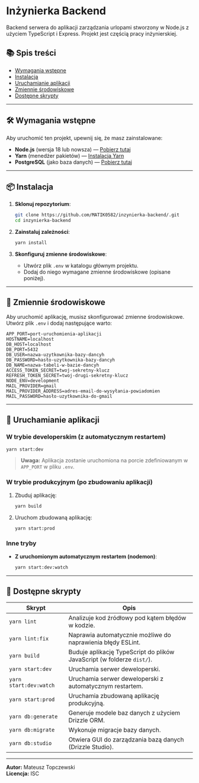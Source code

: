 
# Inżynierka Backend

Backend serwera do aplikacji zarządzania urlopami stworzony w Node.js z użyciem TypeScript i Express. Projekt jest częścią pracy inżynierskiej.

## 📚 **Spis treści**
- [Wymagania wstępne](#wymagania-wstępne)
- [Instalacja](#instalacja)
- [Uruchamianie aplikacji](#uruchamianie-aplikacji)
- [Zmiennie środowiskowe](#zmiennie-środowiskowe)
- [Dostępne skrypty](#dostępne-skrypty)

---

## 🛠️ **Wymagania wstępne**
Aby uruchomić ten projekt, upewnij się, że masz zainstalowane:
- **Node.js** (wersja 18 lub nowsza) — [Pobierz tutaj](https://nodejs.org/en/download/prebuilt-installer)
- **Yarn** (menedżer pakietów) — [Instalacja Yarn](https://classic.yarnpkg.com/lang/en/docs/install/#windows-stable)
- **PostgreSQL** (jako baza danych) — [Pobierz tutaj](https://www.postgresql.org/download/)

---

## 📦 **Instalacja**
1. **Sklonuj repozytorium**:
   ```bash
   git clone https://github.com/MATIK0582/inzynierka-backend/.git
   cd inzynierka-backend
   ```

2. **Zainstaluj zależności**:
   ```bash
   yarn install
   ```

3. **Skonfiguruj zmienne środowiskowe**:
   - Utwórz plik `.env` w katalogu głównym projektu.
   - Dodaj do niego wymagane zmienne środowiskowe (opisane poniżej).

---

## 🔐 **Zmiennie środowiskowe**

Aby uruchomić aplikację, musisz skonfigurować zmienne środowiskowe. Utwórz plik `.env` i dodaj następujące warto:

```
APP_PORT=port-uruchomienia-aplikacji
HOSTNAME=localhost
DB_HOST=localhost
DB_PORT=5432
DB_USER=nazwa-uzytkownika-bazy-dancyh
DB_PASSWORD=hasło-uzytkownika-bazy-dancyh
DB_NAME=nazwa-tabeli-w-bazie-dancyh
ACCESS_TOKEN_SECRET=twoj-sekretny-klucz
REFRESH_TOKEN_SECRET=twoj-drugi-sekretny-klucz
NODE_ENV=development
MAIL_PROVIDER=gmail
MAIL_PROVIDER_ADDRESS=adres-email-do-wysyłania-powiadomien
MAIL_PASSWORD=hasło-uzytkownika-do-gmail
```

---

## 🚀 **Uruchamianie aplikacji**

### W trybie developerskim (z automatycznym restartem)
```bash
yarn start:dev
```
> **Uwaga:** Aplikacja zostanie uruchomiona na porcie zdefiniowanym w `APP_PORT` w pliku `.env`.

### W trybie produkcyjnym (po zbudowaniu aplikacji)
1. Zbuduj aplikację:
   ```bash
   yarn build
   ```

2. Uruchom zbudowaną aplikację:
   ```bash
   yarn start:prod
   ```

### Inne tryby
- **Z uruchomionym automatycznym restartem (nodemon)**:
  ```bash
  yarn start:dev:watch
  ```

---

## 📜 **Dostępne skrypty**

| Skrypt                 | Opis                                                           |
|-----------------------|----------------------------------------------------------------|
| `yarn lint`            | Analizuje kod źródłowy pod kątem błędów w kodzie.             |
| `yarn lint:fix`        | Naprawia automatycznie możliwe do naprawienia błędy ESLint.    |
| `yarn build`           | Buduje aplikację TypeScript do plików JavaScript (w folderze `dist/`). |
| `yarn start:dev`       | Uruchamia serwer deweloperski.                                 |
| `yarn start:dev:watch` | Uruchamia serwer deweloperski z automatycznym restartem.      |
| `yarn start:prod`      | Uruchamia zbudowaną aplikację produkcyjną.                     |
| `yarn db:generate`     | Generuje modele baz danych z użyciem Drizzle ORM.             |
| `yarn db:migrate`      | Wykonuje migracje bazy danych.                                |
| `yarn db:studio`       | Otwiera GUI do zarządzania bazą danych (Drizzle Studio).      |

---

**Autor:** Mateusz Topczewski  
**Licencja:** ISC
